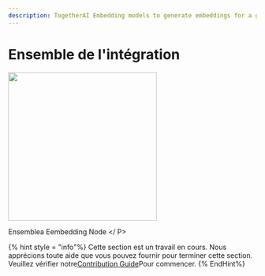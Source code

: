 ```yaml
---
description: TogetherAI Embedding models to generate embeddings for a given text.
---
```


# Ensemble de l'intégration

<gigne> <img src = "../../../. Gitbook / Assets / image (2) (1) (1) (1) (1) (1) (1) (1) (1) (1) (1) (1) (1) (2) .png" Alt = "" width = "301"> <figction> <p> Ensemblea Eembedding Node </ P>

{% hint style = "info"%}
Cette section est un travail en cours. Nous apprécions toute aide que vous pouvez fournir pour terminer cette section. Veuillez vérifier notre[Contribution Guide](broken-reference)Pour commencer.
{% EndHint%}
